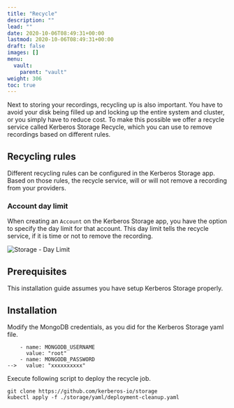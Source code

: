 ```yaml
---
title: "Recycle"
description: ""
lead: ""
date: 2020-10-06T08:49:31+00:00
lastmod: 2020-10-06T08:49:31+00:00
draft: false
images: []
menu:
  vault:
    parent: "vault"
weight: 306
toc: true
---
```


Next to storing your recordings, recycling up is also important. You have to avoid your disk being filled up and locking up the entire system and cluster, or you simply have to reduce cost. To make this possible we offer a recycle service called Kerberos Storage Recycle, which you can use to remove recordings based on different rules.

## Recycling rules

Different recycling rules can be configured in the Kerberos Storage app. Based on those rules, the recycle service, will or will not remove a recording from your providers.

### Account day limit

When creating an `Account` on the Kerberos Storage app, you have the option to specify the day limit for that account. This day limit tells the recycle service, if it is time or not to remove the recording.

![Storage - Day Limit](../../public/images/storage/daylimit.gif)

## Prerequisites

This installation guide assumes you have setup Kerberos Storage properly.

## Installation

Modify the MongoDB credentials, as you did for the Kerberos Storage yaml file.

        - name: MONGODB_USERNAME
          value: "root"
        - name: MONGODB_PASSWORD
    -->   value: "xxxxxxxxxx"

Execute following script to deploy the recycle job.

    git clone https://github.com/kerberos-io/storage
    kubectl apply -f ./storage/yaml/deployment-cleanup.yaml